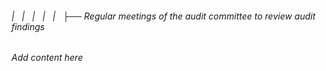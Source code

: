 ###### |   |   |   |   |   ├── Regular meetings of the audit committee to review audit findings

*Add content here*